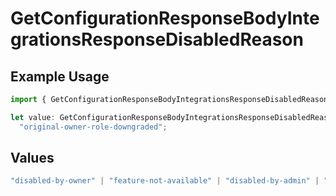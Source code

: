 # GetConfigurationResponseBodyIntegrationsResponseDisabledReason

## Example Usage

```typescript
import { GetConfigurationResponseBodyIntegrationsResponseDisabledReason } from "@simplesagar/vercel/models/getconfigurationop.js";

let value: GetConfigurationResponseBodyIntegrationsResponseDisabledReason =
  "original-owner-role-downgraded";
```

## Values

```typescript
"disabled-by-owner" | "feature-not-available" | "disabled-by-admin" | "original-owner-left-the-team" | "account-plan-downgrade" | "original-owner-role-downgraded"
```
